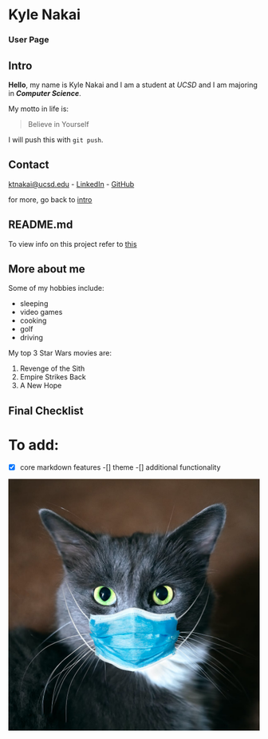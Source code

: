 # Kyle Nakai

### User Page

## Intro
**Hello**, my name is Kyle Nakai and I am a student at *UCSD* and I am majoring in ***Computer Science***.

My motto in life is:
> Believe in Yourself

I will push this with `git push`.


## Contact 

ktnakai@ucsd.edu - [LinkedIn](https://www.linkedin.com/in/kyle-nakai-9881a01b1/) - [GitHub](https://github.com/kylenakai)

for more, go back to [intro](#intro)

## README.md

To view info on this project refer to [this](README.md)

## More about me

Some of my hobbies include:
- sleeping
- video games
- cooking
- golf
- driving

My top 3 Star Wars movies are:

1. Revenge of the Sith
2. Empire Strikes Back
3. A New Hope


## Final Checklist

# To add:

-[x] core markdown features
-[] theme
-[] additional functionality

![cat](https://github.com/kylenakai/CSE110_Lab1/blob/Markdown/cat.jpg)